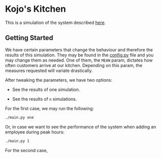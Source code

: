 # Kojo's Kitchen

This is a simulation of the system described [here](docs/proyectos-eventos-discretos-2019.pdf).

## Getting Started

We have certain parameters that change the behaviour and therefore the results of this simulation. They may be found in the [config.py](config.py) file and you may change them as needed. One of them, the `MEAN` param, dictates how often customers arrive at our kitchen. Depending on this param, the measures requested will variate drastically.

After tweaking the parameters, we have two options:

* See the results of one simulation.

* See the results of `n` simulations.

For the first case, we may run the following:

```bash
./main.py one
```

Or, in case we want to see the performance of the system when adding an employee during peak hours:

```bash
./main.py 1
```

For the second case, 

